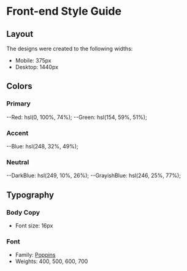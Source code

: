 # Front-end Style Guide

## Layout

The designs were created to the following widths:

- Mobile: 375px
- Desktop: 1440px

## Colors

### Primary

--Red: hsl(0, 100%, 74%);
--Green: hsl(154, 59%, 51%);

### Accent

--Blue: hsl(248, 32%, 49%);

### Neutral

--DarkBlue: hsl(249, 10%, 26%);
--GrayishBlue: hsl(246, 25%, 77%);

## Typography

### Body Copy

- Font size: 16px

### Font

- Family: [Poppins](https://fonts.google.com/specimen/Poppins)
- Weights: 400, 500, 600, 700
